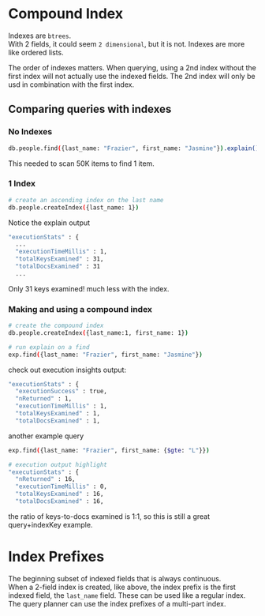 # Compound Index

Indexes are `btrees`.  
With 2 fields, it could seem `2 dimensional`, but it is not. Indexes are more like ordered lists.

The order of indexes matters. When querying, using a 2nd index without the first index will not actually use the indexed fields. The 2nd index will only be usd in combination with the first index.

## Comparing queries with indexes

### No Indexes

```bash
db.people.find({last_name: "Frazier", first_name: "Jasmine"}).explain()
```

This needed to scan 50K items to find 1 item.

### 1 Index

```bash
# create an ascending index on the last name
db.people.createIndex({last_name: 1})
```

Notice the explain output

```bash
"executionStats" : {
  ...
  "executionTimeMillis" : 1,
  "totalKeysExamined" : 31,
  "totalDocsExamined" : 31
  ...
```

Only 31 keys examined! much less with the index.

### Making and using a compound index

```bash
# create the compound index
db.people.createIndex({last_name:1, first_name: 1})

# run explain on a find
exp.find({last_name: "Frazier", first_name: "Jasmine"})
```

check out execution insights output:

```bash
"executionStats" : {
  "executionSuccess" : true,
  "nReturned" : 1,
  "executionTimeMillis" : 1,
  "totalKeysExamined" : 1,
  "totalDocsExamined" : 1,
```

another example query

```bash
exp.find({last_name: "Frazier", first_name: {$gte: "L"}})

# execution output highlight
"executionStats" : {
  "nReturned" : 16,
  "executionTimeMillis" : 0,
  "totalKeysExamined" : 16,
  "totalDocsExamined" : 16,
```

the ratio of keys-to-docs examined is 1:1, so this is still a great query+indexKey example.

# Index Prefixes

The beginning subset of indexed fields that is always continuous.  
When a 2-field index is created, like above, the index prefix is the first indexed field, the `last_name` field.
These can be used like a regular index.  
The query planner can use the index prefixes of a multi-part index.
